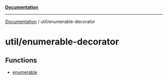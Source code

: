 [**Documentation**](../../index.md)

***

[Documentation](../../index.md) / util/enumerable-decorator

# util/enumerable-decorator

## Functions

- [enumerable](functions/enumerable.md)
